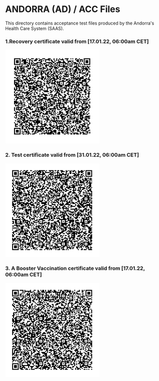 # ANDORRA (AD) / ACC Files

This directory contains acceptance test files produced by the Andorra's Health Care System (SAAS).

### 1.Recovery certificate valid from [17.01.22, 06:00am CET] 
![REC.1](REC_xx60F.png)

### 2. Test certificate valid from [31.01.22, 06:00am CET]
![TEST.2](TEST_xx93K.png)

### 3. A Booster Vaccination certificate valid from [17.01.22, 06:00am CET]
![VAC.3](VAC_xx45R.png)
